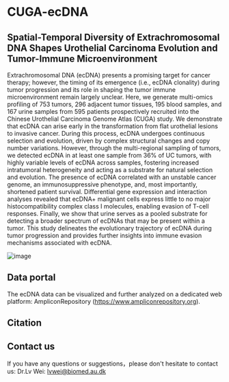 # CUGA-ecDNA
## Spatial-Temporal Diversity of Extrachromosomal DNA Shapes Urothelial Carcinoma Evolution and Tumor-Immune Microenvironment
Extrachromosomal DNA (ecDNA) presents a promising target for cancer therapy; however, the timing of its emergence (i.e., ecDNA clonality) during tumor progression and its role in shaping the tumor immune microenvironment remain largely unclear. Here, we generate multi-omics profiling of 753 tumors, 296 adjacent tumor tissues, 195 blood samples, and 167 urine samples from 595 patients prospectively recruited into the Chinese Urothelial Carcinoma Genome Atlas (CUGA) study. We demonstrate that ecDNA can arise early in the transformation from flat urothelial lesions to invasive cancer. During this process, ecDNA undergoes continuous selection and evolution, driven by complex structural changes and copy number variations. However, through the multi-regional sampling of tumors, we detected ecDNA in at least one sample from 36% of UC tumors, with highly variable levels of ecDNA across samples, fostering increased intratumoral heterogeneity and acting as a substrate for natural selection and evolution. The presence of ecDNA correlated with an unstable cancer genome, an immunosuppressive phenotype, and, most importantly, shortened patient survival. Differential gene expression and interaction analyses revealed that ecDNA+ malignant cells express little to no major histocompatibility complex class I molecules, enabling evasion of T-cell responses. Finally, we show that urine serves as a pooled substrate for detecting a broader spectrum of ecDNAs that may be present within a tumor. This study delineates the evolutionary trajectory of ecDNA during tumor progression and provides further insights into immune evasion mechanisms associated with ecDNA.

![image](https://github.com/DreamLab-WeiLv/CUGA-ecDNA/assets/169130320/3c880284-6e2b-4cc5-8a0f-961c11d08cbf)


## Data portal
The ecDNA data can be visualized and further analyzed on a dedicated web platform: AmpliconRepository (https://www.ampliconrepository.org).

## Citation

## Contact us
If you have any questions or suggestions，please don't hesitate to contact us: Dr.Lv Wei: lvwei@biomed.au.dk



